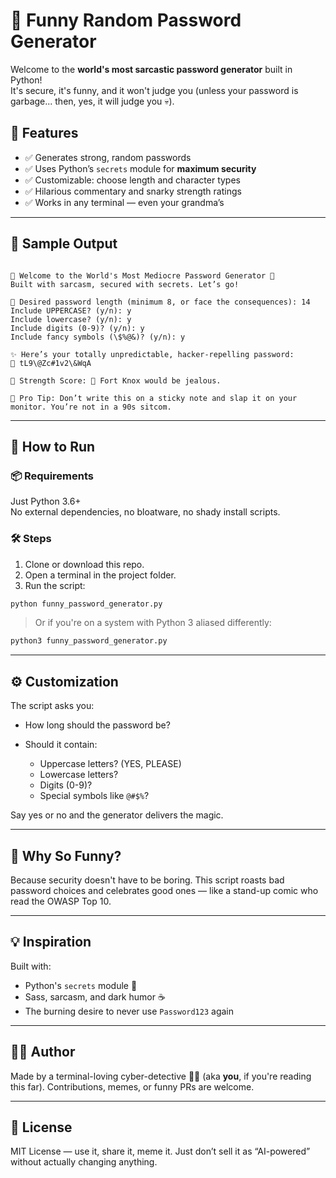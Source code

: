 # 🔐 Funny Random Password Generator

Welcome to the **world's most sarcastic password generator** built in Python!  
It's secure, it's funny, and it won't judge you (unless your password is garbage... then, yes, it will judge you 💀).

## 🎯 Features

- ✅ Generates strong, random passwords
- ✅ Uses Python’s `secrets` module for **maximum security**
- ✅ Customizable: choose length and character types
- ✅ Hilarious commentary and snarky strength ratings
- ✅ Works in any terminal — even your grandma’s

---

## 🧪 Sample Output

```

🎉 Welcome to the World's Most Mediocre Password Generator 🎉
Built with sarcasm, secured with secrets. Let’s go!

🧠 Desired password length (minimum 8, or face the consequences): 14
Include UPPERCASE? (y/n): y
Include lowercase? (y/n): y
Include digits (0-9)? (y/n): y
Include fancy symbols (\$%@&)? (y/n): y

✨ Here’s your totally unpredictable, hacker-repelling password:
🔐 tL9\@Zc#1v2\&WqA

🧪 Strength Score: 🔐 Fort Knox would be jealous.

📌 Pro Tip: Don’t write this on a sticky note and slap it on your monitor. You’re not in a 90s sitcom.

````

---

## 🚀 How to Run

### 📦 Requirements

Just Python 3.6+  
No external dependencies, no bloatware, no shady install scripts.

### 🛠️ Steps

1. Clone or download this repo.
2. Open a terminal in the project folder.
3. Run the script:

```bash
python funny_password_generator.py
````

> Or if you're on a system with Python 3 aliased differently:

```bash
python3 funny_password_generator.py
```

---

## ⚙️ Customization

The script asks you:

* How long should the password be?
* Should it contain:

  * Uppercase letters? (YES, PLEASE)
  * Lowercase letters?
  * Digits (0-9)?
  * Special symbols like `@#$%`?

Say yes or no and the generator delivers the magic.

---

## 🤔 Why So Funny?

Because security doesn't have to be boring.
This script roasts bad password choices and celebrates good ones — like a stand-up comic who read the OWASP Top 10.

---

## 💡 Inspiration

Built with:

* Python's `secrets` module 🔐
* Sass, sarcasm, and dark humor ☕
* The burning desire to never use `Password123` again

---

## 👨‍💻 Author

Made by a terminal-loving cyber-detective 🕵️‍♂️ (aka **you**, if you're reading this far).
Contributions, memes, or funny PRs are welcome.

---

## 📜 License

MIT License — use it, share it, meme it. Just don’t sell it as “AI-powered” without actually changing anything.

